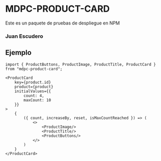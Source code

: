 # MDPC-PRODUCT-CARD

Este es un paquete de pruebas de despliegue en NPM

### Juan Escudero

## Ejemplo

````
import { ProductButtons, ProductImage, ProductTitle, ProductCard } from "mdpc-product-card";

````


```
<ProductCard
    key={product.id}
    product={product}
    initialValues={{
        count: 4,
        maxCount: 10
    }}
>
    {
        ({ count, increaseBy, reset, isMaxCountReached }) => (
            <>
                <ProductImage/>
                <ProductTitle/>
                <ProductButtons/>
            </>
        )
    }
</ProductCard>

```